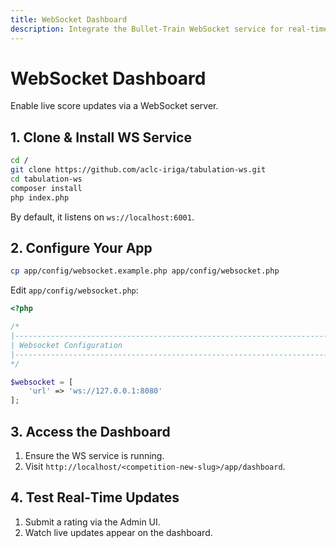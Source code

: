```yaml
---
title: WebSocket Dashboard
description: Integrate the Bullet‑Train WebSocket service for real‑time updates.
---
```


# WebSocket Dashboard

Enable live score updates via a WebSocket server.

## 1. Clone & Install WS Service

```bash
cd /
git clone https://github.com/aclc-iriga/tabulation-ws.git
cd tabulation-ws
composer install
php index.php
```

By default, it listens on `ws://localhost:6001`.

## 2. Configure Your App

```bash
cp app/config/websocket.example.php app/config/websocket.php
```

Edit `app/config/websocket.php`:

```php
<?php

/*
|-----------------------------------------------------------------------
| Websocket Configuration
|-----------------------------------------------------------------------
*/

$websocket = [
    'url' => 'ws://127.0.0.1:8080'
];
```

## 3. Access the Dashboard

1. Ensure the WS service is running.
2. Visit `http://localhost/<competition-new-slug>/app/dashboard`.

## 4. Test Real‑Time Updates

1. Submit a rating via the Admin UI.
2. Watch live updates appear on the dashboard.
